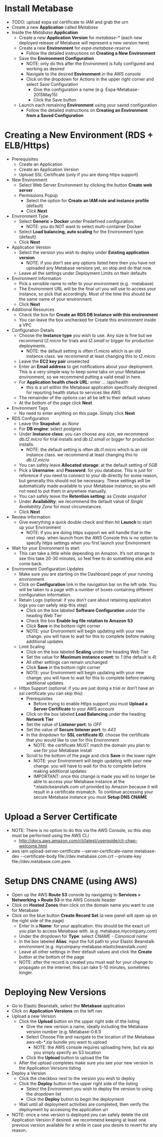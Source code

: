 # Install Metabase

* TODO: upload expa ssl certificate to IAM and grab the urn
* Create a new **Application** called *Metabase*
* Inside the *Metabase* **Application**
	* Create a new **Application Version** for _metabase-*_ (each new deployed release of Metabase will represent a new version here)
	* Create a new **Environment** for *expa-metabase-reserve*
		* Follow the detailed instructions on **Creating a New Environment**
	* Save the **Environment Configuration**
		* NOTE: only do this after the Environment is fully configured and working as desired
		* Navigate to the desired **Environment** in the AWS console
		* Click on the dropdown for Actions in the upper right corner and select Save Configuration
			* Give the configuration a name (e.g. Expa-Metabase-2015May15)
			* Click the Save button
	* Launch each remaining **Environment** using your saved configuration
		* Follow the detailed instructions on **Creating an Environment from a Saved Configuration**

# Creating a New Environment (RDS + ELB/Https)

* Prerequisites
	* Create an Application
	* Create an Application Version
	* Upload SSL Certificate (only if you are doing https support)
* New Environment
	* Select Web Server Environment by clicking the button **Create web server**
	* Permissions Popup
		* Select the option for **Create an IAM role and instance profile** (default)
		* Click **Next**
* Environment Type
	* Select **Generic > Docker** under Predefined configuration:
		* NOTE: you do NOT want to select multi-container Docker
	* Select **Load balancing, auto scaling** for the Environment type: (default)
	* Click **Next**
* Application Version
	* Select the version you wish to deploy under **Existing application version**
		* NOTE: if you don’t see any options listed here then you have not uploaded any Metabase versions yet, so stop and do that now.
	* Leave all the settings under Deployment Limits on their defaults
* Environment Information
	* Pick a sensible name to refer to your environment (e.g. <your company>-metabase)
	* The Environment URL will be the final url you will use to access your instance, so pick that accordingly.  Most of the time this should be the same name of your environment.
	* Click **Next**
* Additional Resources
	* Check the box for **Create an RDS DB Instance with this environment**
	* You can leave the box unchecked for Create this environment inside a VPC
* Configuration Details
	* Choose the **Instance type** you wish to use.  Any size is fine but we recommend *t2.micro* for trials and *t2.small* or bigger for production deployments.
		* NOTE: the default setting is often t1.micro which is an old instance class.  we recommend at least changing this to *t2.micro*
	* Leave the **EC2 key pair** unselected
	* Enter an **Email address** to get notifications about your deployment.  This is a very simple way to keep some tabs on your Metabase environment, so we recommend putting a valid email in here.
	* For **Application health check URL**: enter … /api/health
		* this is a url within the Metabase application specifically designed for reporting health status to services like AWS
	* The remainder of the options can all be left to their default values
	* At the bottom of the page click **Next**
* Environment Tags
	* No need to enter anything on this page.  Simply click **Next**
* RDS Configuration
	* Leave the **Snapshot**: as *None*
	* For **DB engine**: select *postgres*
	* Under **Instance class**: you can choose any size, we recommend *db.t2.micro* for trial installs and *db.t2.small* or bigger for production installs.
		* NOTE: the default setting is often *db.t1.micro* which is an old instance class.  we recommend at least changing this to *db.t2.micro*
	* You can safely leave **Allocated storage**: at the default setting of *5GB*
	* Pick a **Username**: and **Password**: for you database.  This is just for reference if you need to connect to your db directly for some reason, but generally this should not be necessary.  These settings will be automatically made available to your Metabase instance, so you will not need to put them in anywhere manually.
	* You can safely leave the **Retention setting**: as *Create snapshot*
	* Under **Availability**: we recommend the default value of *Single Availability Zone* for most circumstances.
	* Click **Next**
* Review Information
	* Give everything a quick double check and then hit **Launch** to start up your Environment
		* NOTE: if you are doing https support we will handle that in the next step.  when launch from the AWS Console this is no option to specify https settings when you first launch your Environment
* Wait for your Environment to start
	* This can take a little while depending on Amazon.  It’s not strange to see this take 20-30 minutes, so feel free to do something else and come back.
* Environment Configuration Updates
	* Make sure you are starting on the Dashboard page of your running environment
	* Click on **Configuration** link in the navigation bar on the left side.  You will be taken to a page with a number of boxes containing different configuration information.
	* Retain Logs (optional: if you don’t care about retaining application logs you can safely skip this step)
		* Click on the box labeled **Software Configuration** under the heading Web Tier
		* Check the box **Enable log file rotation to Amazon S3**
		* Click **Save** in the bottom right corner
		* NOTE: your Environment will begin updating with your new change.  you will have to wait for this to complete before making additional updates
	* Limit Scaling
		* Click on the box labeled **Scaling** under the heading Web Tier
		* Set the value for **Maximum instance count**: to *1* (the default is *4*)
		* All other settings can remain unchanged
		* Click **Save** in the bottom right corner
		* NOTE: your Environment will begin updating with your new change.  you will have to wait for this to complete before making additional updates
	* Https Support (optional: if you are just doing a trial or don’t have an ssl certificate you can skip this)
		* Prerequisites
			* Before trying to enable Https support you must **Upload a Server Certificate** to your AWS account
		* Click on the box labeled **Load Balancing** under the heading **Network Tier**
		* Set the value of **Listener port**: to *OFF*
		* Set the value of **Secure listener port**: to *443*
		* In the dropdown for **SSL certificate ID**: choose the certificate that you would like to use for this Environment
			* NOTE: the certificate MUST match the domain you plan to use for your Metabase install
		* Scroll to the bottom of the page and click **Save** in the lower right
			* NOTE: your Environment will begin updating with your new change.  you will have to wait for this to complete before making additional updates
			* IMPORTANT: once this change is made you will no longer be able to access your Metabase instance at the *.elasticbeanstalk.com url provided by Amazon because it will result in a certificate mismatch.  To  continue accessing your secure Metabase instance you must **Setup DNS CNAME**

# Upload a Server Certificate
	
* NOTE: There is no option to do this via the AWS Console, so this step must be performed using the AWS CLI
	* http://docs.aws.amazon.com/cli/latest/userguide/cli-chap-welcome.html
* aws iam upload-server-certificate --server-certificate-name metabase-dev --certificate-body file://dev.metabase.com.crt --private-key file://dev.metabase.com.pem

# Setup DNS CNAME (using AWS)
* Open up the AWS **Route 53** console by navigating to **Services > Networking > Route 53** in the AWS Console header
* Click on **Hosted Zones** then click on the domain name you want to use for Metabase
* Click on the blue button **Create Record Set** (a new panel will open up on the right side of the page)
	* Enter in a **Name**: for your application.  this should be the exact url you plan to access Metabase with.  (e.g. metabase.mycompany.com)
	* Under the dropdown for **Type**: select *CNAME - Canonical name*
	* In the box labeled **Alias**: input the full path to your Elastic Beanstalk environment (e.g. mycompany-metabase.elasticbeanstalk.com)
	* Leave all other settings in their default values and click the **Create** button at the bottom of the page
	* NOTE: after the record is created you must wait for your change to propagate on the internet.  this can take 5-10 minutes, sometimes longer.

# Deploying New Versions

* Go to Elastic Beanstalk, select the **Metabase** application
* Click on **Application Versions** on the left nav
* Upload a new Version
	* Click the **Upload** button on the upper right side of the listing
		* Give the new version a name, ideally including the Metabase version number (e.g. Metabase-0.6.1)
		* Select Choose File and navigate to the location of the Metabase aws-eb-*.zip bundle you want to upload
			* NOTE: the AWS console requires uploading here, but via api you simply specify an S3 location
		* Click the **Upload** button to upload the file
	* After the upload completes make sure you see your new version in the Application Versions listing
* Deploy a Version
	* Click the checkbox next to the version you wish to deploy
	* Click the **Deploy** button in the upper right side of the listing
		* Select the Environment you wish to deploy the version to using the dropdown list
		* Click the **Deploy** button to begin the deployment
	* Wait until all deployment activities are completed, then verify the deployment by accessing the application url
* NOTE: once a new version is deployed you can safely delete the old Application Version if desired.  we recommend keeping at least one previous version available for a while in case you desire to revert for any reason.